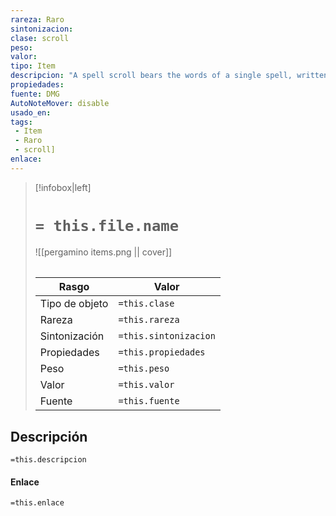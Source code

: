 ```yaml
---
rareza: Raro
sintonizacion: 
clase: scroll
peso: 
valor: 
tipo: Item
descripcion: "A spell scroll bears the words of a single spell, written as a mystical cipher. If the spell is on your class&#x27;s spell list, you can read the scroll and cast its spell without providing any material components. Otherwise, the scroll is unintelligible. Casting the spell by reading the scroll requires the spell&#x27;s normal casting time. Once the spell is cast, the words on the scroll fade, and it crumbles to dust. If the casting is interrupted, the scroll is not lost.If the spell is on your class&#x27;s spell list but of a higher level than you can normally cast, you must make an ability check using your spellcasting ability to determine whether you cast it successfully. The DC is 15. On a failed check, the spell disappears from the scroll with no other effect.Once the spell is cast, the words on the scroll fade, and the scroll itself crumbles to dust.A spell cast from this scroll has a save DC of 17 and an attack bonus of +9.A wizard spell on a spell scroll can be copied just as spells in spellbooks can be copied. When a spell is copied from a spell scroll, the copier must succeed on a DC 15 Intelligence (Arcana) check. If the check succeeds, the spell is successfully copied. Whether the check succeeds or fails, the spell scroll is destroyed."
propiedades: 
fuente: DMG
AutoNoteMover: disable
usado_en:  
tags: 
 - Item
 - Raro
 - scroll]
enlace: 
---
```


> [!infobox|left]
>  # `= this.file.name`
> ![[pergamino items.png || cover]]
> ######   
> |Rasgo | Valor |
> | --- | --- |
> | Tipo de objeto| `=this.clase`|
>  | Rareza| `=this.rareza`|
> | Sintonización | `=this.sintonizacion` |
> | Propiedades | `=this.propiedades` |
>  | Peso | `=this.peso` |
> | Valor | `=this.valor` |
> | Fuente | `=this.fuente` |


## Descripción
`=this.descripcion`

#### Enlace
`=this.enlace`